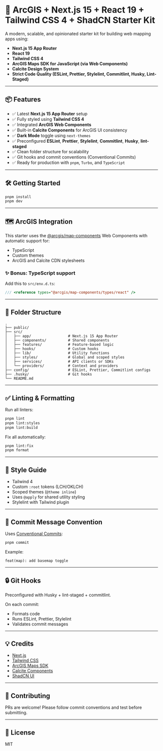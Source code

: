 # 🚀 ArcGIS + Next.js 15 + React 19 + Tailwind CSS 4 + ShadCN Starter Kit

A modern, scalable, and opinionated starter kit for building web mapping apps using:

- **Next.js 15 App Router**
- **React 19**
- **Tailwind CSS 4**
- **ArcGIS Maps SDK for JavaScript (via Web Components)**
- **Calcite Design System**
- **Strict Code Quality (ESLint, Prettier, Stylelint, Commitlint, Husky, Lint-Staged)**

---

## 📦 Features

- ✅ Latest **Next.js 15 App Router** setup
- ✅ Fully styled using **Tailwind CSS 4**
- ✅ Integrated **ArcGIS Web Components**
- ✅ Built-in **Calcite Components** for ArcGIS UI consistency
- ✅ **Dark Mode** toggle using `next-themes`
- ✅ Preconfigured **ESLint**, **Prettier**, **Stylelint**, **Commitlint**, **Husky**,
  **lint-staged**
- ✅ Clean folder structure for scalability
- ✅ Git hooks and commit conventions (Conventional Commits)
- ✅ Ready for production with `pnpm`, `Turbo`, and `TypeScript`

---

## 🛠️ Getting Started

```bash
pnpm install
pnpm dev
```

---

## 🗺️ ArcGIS Integration

This starter uses the [@arcgis/map-components](https://www.npmjs.com/package/@arcgis/map-components)
Web Components with automatic support for:

- TypeScript
- Custom themes
- ArcGIS and Calcite CDN stylesheets

### ✨ Bonus: TypeScript support

Add this to `src/env.d.ts`:

```ts
/// <reference types="@arcgis/map-components/types/react" />
```

---

## 📁 Folder Structure

```
.
├── public/
├── src/
│   ├── app/                 # Next.js 15 App Router
│   ├── components/          # Shared components
│   ├── features/            # Feature-based logic
│   ├── hooks/               # Custom hooks
│   ├── lib/                 # Utility functions
│   ├── styles/              # Global and scoped styles
│   ├── services/            # API clients or SDKs
│   └── providers/           # Context and providers
├── config/                  # ESLint, Prettier, Commitlint configs
├── .husky/                  # Git hooks
└── README.md
```

---

## ✅ Linting & Formatting

Run all linters:

```bash
pnpm lint
pnpm lint:styles
pnpm lint:build
```

Fix all automatically:

```bash
pnpm lint:fix
pnpm format
```

---

## 💅 Style Guide

- Tailwind 4
- Custom `:root` tokens (LCH/OKLCH)
- Scoped themes (`@theme inline`)
- Uses `@apply` for shared utility styling
- Stylelint with Tailwind plugin

---

## 🎯 Commit Message Convention

Uses [Conventional Commits](https://www.conventionalcommits.org):

```bash
pnpm commit
```

Example:

```
feat(map): add basemap toggle
```

---

## 🔒 Git Hooks

Preconfigured with Husky + lint-staged + commitlint.

On each commit:

- Formats code
- Runs ESLint, Prettier, Stylelint
- Validates commit messages

---

## 💡 Credits

- [Next.js](https://nextjs.org)
- [Tailwind CSS](https://tailwindcss.com)
- [ArcGIS Maps SDK](https://developers.arcgis.com/javascript/latest/)
- [Calcite Components](https://developers.arcgis.com/calcite-design-system/)
- [ShadCN UI](https://ui.shadcn.com/)

---

## 🤝 Contributing

PRs are welcome! Please follow commit conventions and test before submitting.

---

## 📄 License

MIT
